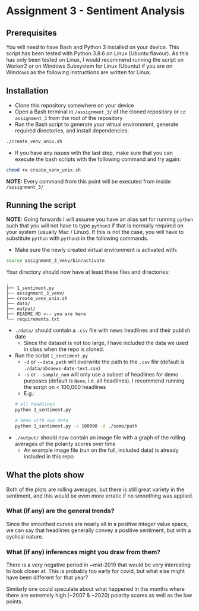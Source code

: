 # Assignment 3 - Sentiment Analysis

## Prerequisites
You will need to have Bash and Python 3 installed on your device. This script has been tested with Python 3.8.6 on Linux (Ubuntu flavour).
As this has only been tested on Linux, I would recommend running the script on Worker2 or on Windows Subsystem for Linux (Ubuntu) if you are on Windows as the following instructions are written for Linux.

## Installation
- Clone this repository somewhere on your device
- Open a Bash terminal in `/assignment_3/` of the cloned repository or `cd assignment_3` from the root of the repository
- Run the Bash script to generate your virtual environment, generate required directories, and install dependencies:

```bash
./create_venv_unix.sh
```
- If you have any issues with the last step, make sure that you can execute the bash scripts with the following command and try again:

```bash
chmod +x create_venv_unix.sh
```

**NOTE:** Every command from this point will be executed from inside `/assignment_3/`

## Running the script
**NOTE:** Going forwards I will assume you have an alias set for running `python` such that you will not have to type `python3` if that is normally required on your system (usually Mac / Linux). If this is not the case, you will have to substitute `python` with `python3` in the following commands.

- Make sure the newly created virtual environment is activated with:

```bash
source assignment_3_venv/bin/activate
```

Your directory should now have at least these files and directories:

```
.
├── 1_sentiment.py
├── assignment_3_venv/
├── create_venv_unix.sh
├── data/
├── output/
├── README.MD <-- you are here
└── requirements.txt
```

- `./data/` should contain a `.csv` file with news headlines and their publish date
    - Since the dataset is not too large, I have included the data we used in class when the repo is cloned. 
- Run the script `1_sentiment.py`
    - `-d` or `--data_path` will overwrite the path to the `.csv` file (default is `./data/abcnews-date-text.csv`)
    - `-s` or `--sample_num` will only use a subset of headlines for demo purposes (default is `None`, i.e. all headlines). I recommend running the script on < 100,000 headlines
    - E.g.:
    ```bash
    # all headlines
    python 1_sentiment.py

    # demo with own data
    python 1_sentiment.py -s 100000 -d ./some/path
    ```
- `./output/` should now contain an image file with a graph of the rolling averages of the polarity scores over time
    - An example image file (run on the full, included data) is already included in this repo

## What the plots show
Both of the plots are rolling averages, but there is still great variety in the sentiment, and this would be even more erratic if no smoothing was applied.

### What (if any) are the general trends?
Since the smoothed curves are nearly all in a positive integer value space, we can say that headlines generally convey a positive sentiment, but with a cyclical nature.

### What (if any) inferences might you draw from them?
There is a very negative period in ~mid-2019 that would be very interesting to look closer at. This is probably too early for covid, but what else might have been different for that year?

Similarly one could speculate about what happened in the months where there are extremely high (~2007 & ~2020) polarity scores as well as the low points.
